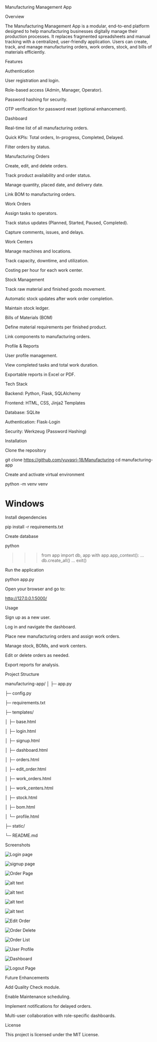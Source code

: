 Manufacturing Management App

Overview

The Manufacturing Management App is a modular, end-to-end platform designed to help manufacturing businesses digitally manage their production processes. It replaces fragmented spreadsheets and manual tracking with a centralized, user-friendly application. Users can create, track, and manage manufacturing orders, work orders, stock, and bills of materials efficiently.

Features

Authentication

User registration and login.

Role-based access (Admin, Manager, Operator).

Password hashing for security.

OTP verification for password reset (optional enhancement).

Dashboard

Real-time list of all manufacturing orders.

Quick KPIs: Total orders, In-progress, Completed, Delayed.

Filter orders by status.

Manufacturing Orders

Create, edit, and delete orders.

Track product availability and order status.

Manage quantity, placed date, and delivery date.

Link BOM to manufacturing orders.

Work Orders

Assign tasks to operators.

Track status updates (Planned, Started, Paused, Completed).

Capture comments, issues, and delays.

Work Centers

Manage machines and locations.

Track capacity, downtime, and utilization.

Costing per hour for each work center.

Stock Management

Track raw material and finished goods movement.

Automatic stock updates after work order completion.

Maintain stock ledger.

Bills of Materials (BOM)

Define material requirements per finished product.

Link components to manufacturing orders.

Profile & Reports

User profile management.

View completed tasks and total work duration.

Exportable reports in Excel or PDF.

Tech Stack

Backend: Python, Flask, SQLAlchemy

Frontend: HTML, CSS, Jinja2 Templates

Database: SQLite

Authentication: Flask-Login

Security: Werkzeug (Password Hashing)

Installation

Clone the repository

git clone <https://github.com/yuvasri-18/Manufacturing>
cd manufacturing-app


Create and activate virtual environment

python -m venv venv
# Windows

Install dependencies

pip install -r requirements.txt


Create database

python
>>> from app import db, app
>>> with app.app_context():
...     db.create_all()
... 
>>> exit()


Run the application

python app.py


Open your browser and go to:

http://127.0.0.1:5000/

Usage

Sign up as a new user.

Log in and navigate the dashboard.

Place new manufacturing orders and assign work orders.

Manage stock, BOMs, and work centers.

Edit or delete orders as needed.

Export reports for analysis.

Project Structure

manufacturing-app/
│
├─ app.py             

├─ config.py             

├─ requirements.txt      

├─ templates/      

│   ├─ base.html

│   ├─ login.html

│   ├─ signup.html

│   ├─ dashboard.html

│   ├─ orders.html

│   ├─ edit_order.html

│   ├─ work_orders.html

│   ├─ work_centers.html

│   ├─ stock.html

│   ├─ bom.html

│   └─ profile.html

├─ static/   

└─ README.md

Screenshots

![Login page ](static/login.png)

![signup page ](static/signup.png)

![Order Page](static/OrderPage1.png)

![alt text](static/orderpage2.png)

![alt text](static/orderpage3.png)

![alt text](static/orderpage4.png)

![alt text](static/orderpage5.png)

![Edit Order](static/editorder.png)

![Order Delete](static/orderdelete.png)

![Order List](static/orderlist.png)

![User Profile](static/userprofile.png)

![Dashboard](static/Dashboard.png)

![Logout Page](static/logout.png)


Future Enhancements

Add Quality Check module.

Enable Maintenance scheduling.

Implement notifications for delayed orders.

Multi-user collaboration with role-specific dashboards.

License

This project is licensed under the MIT License.
